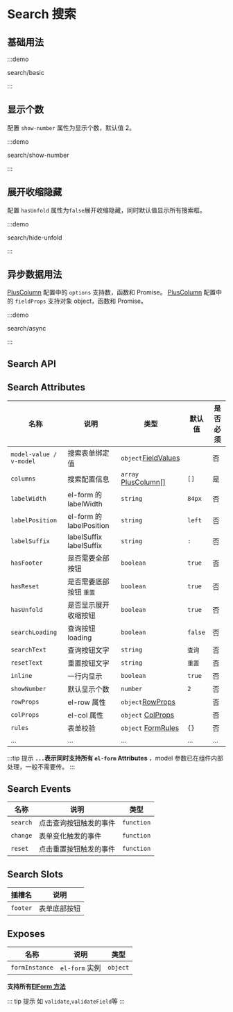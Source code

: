 # Search 搜索

## 基础用法

:::demo

search/basic

:::

## 显示个数

配置 `show-number` 属性为显示个数，默认值 2。

:::demo

search/show-number

:::

## 展开收缩隐藏

配置 `hasUnfold` 属性为`false`展开收缩隐藏，同时默认值显示所有搜索框。

:::demo

search/hide-unfold

:::

## 异步数据用法

[PlusColumn](/components/config.html) 配置中的 `options` 支持数，函数和 Promise。
[PlusColumn](/components/config.html) 配置中的 `fieldProps` 支持对象 object，函数和 Promise。

:::demo

search/async

:::

## Search API

## Search Attributes

| 名称                    | 说明                     | 类型                                                                                     | 默认值  | 是否必须 |
| ----------------------- | ------------------------ | ---------------------------------------------------------------------------------------- | ------- | -------- |
| `model-value / v-model` | 搜索表单绑定值           | `object`[FieldValues](/components/type.html#fieldvalues)                                 |         | 否       |
| `columns`               | 搜索配置信息             | `array` [PlusColumn[]](/components/config.html)                                          | `[]`    | 是       |
| `labelWidth`            | el-form 的 labelWidth    | `string`                                                                                 | `84px`  | 否       |
| `labelPosition`         | el-form 的 labelPosition | `string` <docs-tip content="'left' / 'right' / 'top'"></docs-tip>                        | `left`  | 否       |
| `labelSuffix`           | labelSuffix labelSuffix  | `string`                                                                                 | `:`     | 否       |
| `hasFooter`             | 是否需要全部按钮         | `boolean`                                                                                | `true`  | 否       |
| `hasReset`              | 是否需要底部按钮 `重置`  | `boolean`                                                                                | `true`  | 否       |
| `hasUnfold`             | 是否显示展开收缩按钮     | `boolean`                                                                                | `true`  | 否       |
| `searchLoading`         | 查询按钮 loading         | `boolean`                                                                                | `false` | 否       |
| `searchText`            | 查询按钮文字             | `string`                                                                                 | `查询`  | 否       |
| `resetText`             | 重置按钮文字             | `string`                                                                                 | `重置`  | 否       |
| `inline`                | 一行内显示               | `boolean`                                                                                | `true`  | 否       |
| `showNumber`            | 默认显示个数             | `number`                                                                                 | `2`     | 否       |
| `rowProps`              | el-row 属性              | `object`[RowProps](https://element-plus.org/zh-CN/component/layout.html#row-attributes)  |         | 否       |
| `colProps`              | el-col 属性              | `object` [ColProps](https://element-plus.org/zh-CN/component/layout.html#col-attributes) |         | 否       |
| `rules`                 | 表单校验                 | `object` [FormRules](https://element-plus.org/zh-CN/component/form.html#form-attributes) | `{}`    | 否       |
| ...                     | ...                      | ...                                                                                      | ...     | ...      |

:::tip 提示
**`...`表示同时支持所有 `el-form` Attributes** ，model 参数已在组件内部处理，一般不需要传。
:::

## Search Events

| 名称     | 说明                   | 类型                                                                     |
| -------- | ---------------------- | ------------------------------------------------------------------------ |
| `search` | 点击查询按钮触发的事件 | `function` <docs-tip content='(values: FieldValues) => void'></docs-tip> |
| `change` | 表单变化触发的事件     | `function` <docs-tip content='(values: FieldValues) => void'></docs-tip> |
| `reset`  | 点击重置按钮触发的事件 | `function` <docs-tip content='() => void'></docs-tip>                    |

## Search Slots

| 插槽名   | 说明         |
| -------- | ------------ |
| `footer` | 表单底部按钮 |

## Exposes

| 名称           | 说明           | 类型                                                                 |
| -------------- | -------------- | -------------------------------------------------------------------- |
| `formInstance` | `el-form` 实例 | `object` <docs-tip content="InstanceType<typeof ElForm>"></docs-tip> |

**支持所有[ElForm 方法](https://element-plus.org/zh-CN/component/form.html#form-exposes)**

::: tip 提示
如 `validate`,`validateField`等
:::
